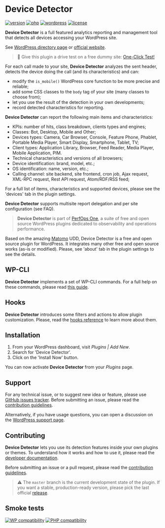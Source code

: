 # Device Detector
[![version](https://badgen.net/github/release/Pierre-Lannoy/wp-device-detector/)](https://wordpress.org/plugins/device-detector/)
[![php](https://badgen.net/badge/php/7.2+/green)](https://wordpress.org/plugins/device-detector/)
[![wordpress](https://badgen.net/badge/wordpress/5.2+/green)](https://wordpress.org/plugins/device-detector/)
[![license](https://badgen.net/github/license/Pierre-Lannoy/wp-device-detector/)](/license.txt)

__Device Detector__ is a full featured analytics reporting and management tool that detects all devices accessing your WordPress site.

See [WordPress directory page](https://wordpress.org/plugins/device-detector/) or [official website](https://perfops.one/device-detector).

> 🎁 Give this plugin a drive test on a free dummy site: [One-Click Test!](https://tastewp.com/new/?pre-installed-plugin-slug=device-detector)

For each call made to your site, __Device Detector__ analyzes the sent header, detects the device doing the call (and its characteristics) and can:

* modify the `is_mobile()` WordPress core function to be more precise and reliable;
* add some CSS classes to the `body` tag of your site (many classes to choose from);
* let you use the result of the detection in your own developments;
* record detected characteristics for reporting.

__Device Detector__ can report the following main items and characteristics:

* KPIs: number of hits, class breakdown, clients types and engines;
* Classes: Bot, Desktop, Mobile and Other;
* Devices types: Camera, Car Browser, Console, Feature Phone, Phablet, Portable Media Player, Smart Display, Smartphone, Tablet, TV;
* Client types: Application Library, Browser, Feed Reader, Media Player, Mobile Application, PIM.
* Technical characteristics and versions of all browsers;
* Device identification: brand, model, etc.;
* OS identification: name, version, etc.;
* Calling channel: site backend, site frontend, cron job, Ajax request, XML-RPC request, Rest API request, Atom/RDF/RSS feed;

For a full list of items, characteristics and supported devices, please see the 'devices' tab in the plugin settings.

__Device Detector__ supports multisite report delegation and per site configuration (see FAQ).

> __Device Detector__ is part of [PerfOps One](https://perfops.one/), a suite of free and open source WordPress plugins dedicated to observability and operations performance.

Based on the amazing [Matomo](https://github.com/matomo-org/matomo) UDD, Device Detector is a free and open source plugin for WordPress. It integrates many other free and open source works (as-is or modified). Please, see 'about' tab in the plugin settings to see the details.

## WP-CLI

__Device Detector__ implements a set of WP-CLI commands. For a full help on these commands, please read [this guide](WP-CLI.md).

## Hooks

__Device Detector__ introduces some filters and actions to allow plugin customization. Please, read the [hooks reference](HOOKS.md) to learn more about them.

## Installation

1. From your WordPress dashboard, visit _Plugins | Add New_.
2. Search for 'Device Detector'.
3. Click on the 'Install Now' button.

You can now activate __Device Detector__ from your _Plugins_ page.

## Support

For any technical issue, or to suggest new idea or feature, please use [GitHub issues tracker](https://github.com/Pierre-Lannoy/wp-device-detector/issues). Before submitting an issue, please read the [contribution guidelines](CONTRIBUTING.md).

Alternatively, if you have usage questions, you can open a discussion on the [WordPress support page](https://wordpress.org/support/plugin/device-detector/). 

## Contributing

__Device Detector__ lets you use its detection features inside your own plugins or themes. To understand how it works and how to use it, please read the [developer documentation](DEVELOPER.md).

Before submitting an issue or a pull request, please read the [contribution guidelines](CONTRIBUTING.md).

> ⚠️ The `master` branch is the current development state of the plugin. If you want a stable, production-ready version, please pick the last official [release](https://github.com/Pierre-Lannoy/wp-device-detector/releases).

## Smoke tests
[![WP compatibility](https://plugintests.com/plugins/device-detector/wp-badge.svg)](https://plugintests.com/plugins/device-detector/latest)
[![PHP compatibility](https://plugintests.com/plugins/device-detector/php-badge.svg)](https://plugintests.com/plugins/device-detector/latest)